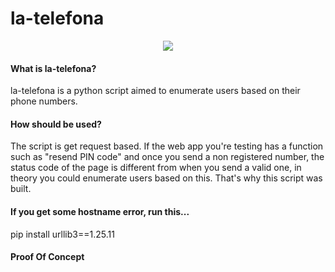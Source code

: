 # la-telefona
<p align="center">
<img src="https://user-images.githubusercontent.com/78124142/172986719-cf6213c1-1241-4b84-9552-42c97ac99e60.gif" />
</p>

#### What is la-telefona?
la-telefona is a python script aimed to enumerate users based on their phone numbers.

#### How should be used?
The script is get request based. If the web app you're testing has a function such as "resend PIN code" and once you send a non registered number, the status code of the page is different from when you send a valid one, in theory you could enumerate users based on this. That's why this script was built.

#### If you get some hostname error, run this...
  pip install urllib3==1.25.11


#### Proof Of Concept

<p align="center">
<img src"https://user-images.githubusercontent.com/78124142/173193125-6dad8e87-2f68-42d7-a984-cd7b979ab1bc.gif" />
</p>


